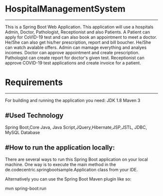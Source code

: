# HospitalManagementSystem
-----------------------------------------------------
This is a Spring Boot Web Application. This application will use a hospitals Admin, Doctor, Pathologist, Receptionist and also Patients. A Patient can apply for CoVID-19 test and can also book an appointment to meet a doctor. He/She can also get his/her prescription, report and bill boucher. He/She can watch avalable offers. Admin can mamage everything and analyes incomes. Doctor can approve appointment and create prescription. Pathologist can create report for doctor's given test. Receptionist can approve COVID-19 test applications and create invoice for a patient.

# Requirements
----------------------------------------------------
For building and running the application you need:
JDK 1.8
Maven 3

#Used Technology
----------------------------------------------------
Spring Boot,Core Java, Java Script,JQuery,Hibernate,JSP,JSTL, JDBC, MySQL Database

#How to run the application locally:
----------------------------------------------------
There are several ways to run this Spring Boot application on your local machine. One way is to execute the main method in the de.codecentric.springbootsample.Application class from your IDE.

Alternatively you can use the Spring Boot Maven plugin like so:

mvn spring-boot:run
